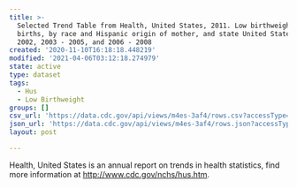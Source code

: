```yaml
---
title: >-
  Selected Trend Table from Health, United States, 2011. Low birthweight live
  births, by race and Hispanic origin of mother, and state United States, 2000 -
  2002, 2003 - 2005, and 2006 - 2008
created: '2020-11-10T16:18:18.448219'
modified: '2021-04-06T03:12:18.274979'
state: active
type: dataset
tags:
  - Hus
  - Low Birthweight
groups: []
csv_url: 'https://data.cdc.gov/api/views/m4es-3af4/rows.csv?accessType=DOWNLOAD'
json_url: 'https://data.cdc.gov/api/views/m4es-3af4/rows.json?accessType=DOWNLOAD'
layout: post

---
```

Health, United States is an annual report on trends in health statistics, find more information at http://www.cdc.gov/nchs/hus.htm.
